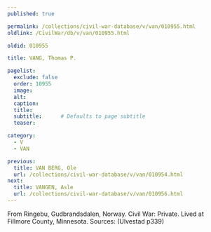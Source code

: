 ```yaml
---
published: true

permalink: /collections/civil-war-database/v/van/010955.html
oldlink: /CivilWar/db/v/van/010955.html

oldid: 010955

title: VANG, Thomas P.

pagelist:
  exclude: false
  order: 10955
  image: 
  alt:
  caption:
  title:
  subtitle:      # Defaults to page subtitle
  teaser:

category: 
  - V 
  - VAN

previous:
  title: VAN BERG, Ole
  url: /collections/civil-war-database/v/van/010954.html  
next:
  title: VANGEN, Asle
  url: /collections/civil-war-database/v/van/010956.html   
---
```

From Ringebu, Gudbrandsdalen, Norway. Civil War: Private. Lived at Fillmore County, Minnesota. Sources: (Ulvestad p339)